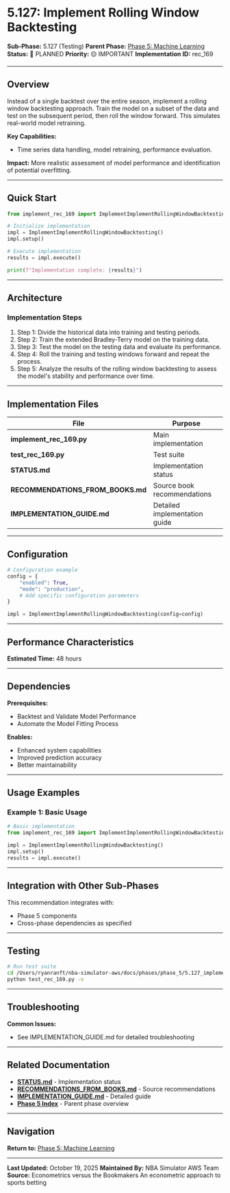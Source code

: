 # 5.127: Implement Rolling Window Backtesting

**Sub-Phase:** 5.127 (Testing)
**Parent Phase:** [Phase 5: Machine Learning](../PHASE_5_INDEX.md)
**Status:** 🔵 PLANNED
**Priority:** 🟡 IMPORTANT
**Implementation ID:** rec_169

---

## Overview

Instead of a single backtest over the entire season, implement a rolling window backtesting approach. Train the model on a subset of the data and test on the subsequent period, then roll the window forward. This simulates real-world model retraining.

**Key Capabilities:**
- Time series data handling, model retraining, performance evaluation.

**Impact:**
More realistic assessment of model performance and identification of potential overfitting.

---

## Quick Start

```python
from implement_rec_169 import ImplementImplementRollingWindowBacktesting

# Initialize implementation
impl = ImplementImplementRollingWindowBacktesting()
impl.setup()

# Execute implementation
results = impl.execute()

print(f"Implementation complete: {results}")
```

---

## Architecture

### Implementation Steps

1. Step 1: Divide the historical data into training and testing periods.
2. Step 2: Train the extended Bradley-Terry model on the training data.
3. Step 3: Test the model on the testing data and evaluate its performance.
4. Step 4: Roll the training and testing windows forward and repeat the process.
5. Step 5: Analyze the results of the rolling window backtesting to assess the model's stability and performance over time.

---

## Implementation Files

| File | Purpose |
|------|---------|
| **implement_rec_169.py** | Main implementation |
| **test_rec_169.py** | Test suite |
| **STATUS.md** | Implementation status |
| **RECOMMENDATIONS_FROM_BOOKS.md** | Source book recommendations |
| **IMPLEMENTATION_GUIDE.md** | Detailed implementation guide |

---

## Configuration

```python
# Configuration example
config = {
    "enabled": True,
    "mode": "production",
    # Add specific configuration parameters
}

impl = ImplementImplementRollingWindowBacktesting(config=config)
```

---

## Performance Characteristics

**Estimated Time:** 48 hours

---

## Dependencies

**Prerequisites:**
- Backtest and Validate Model Performance
- Automate the Model Fitting Process

**Enables:**
- Enhanced system capabilities
- Improved prediction accuracy
- Better maintainability

---

## Usage Examples

### Example 1: Basic Usage

```python
# Basic implementation
from implement_rec_169 import ImplementImplementRollingWindowBacktesting

impl = ImplementImplementRollingWindowBacktesting()
impl.setup()
results = impl.execute()
```

---

## Integration with Other Sub-Phases

This recommendation integrates with:
- Phase 5 components
- Cross-phase dependencies as specified

---

## Testing

```bash
# Run test suite
cd /Users/ryanranft/nba-simulator-aws/docs/phases/phase_5/5.127_implement_rolling_window_backtesting
python test_rec_169.py -v
```

---

## Troubleshooting

**Common Issues:**
- See IMPLEMENTATION_GUIDE.md for detailed troubleshooting

---

## Related Documentation

- **[STATUS.md](STATUS.md)** - Implementation status
- **[RECOMMENDATIONS_FROM_BOOKS.md](RECOMMENDATIONS_FROM_BOOKS.md)** - Source recommendations
- **[IMPLEMENTATION_GUIDE.md](IMPLEMENTATION_GUIDE.md)** - Detailed guide
- **[Phase 5 Index](../PHASE_5_INDEX.md)** - Parent phase overview

---

## Navigation

**Return to:** [Phase 5: Machine Learning](../PHASE_5_INDEX.md)

---

**Last Updated:** October 19, 2025
**Maintained By:** NBA Simulator AWS Team
**Source:** Econometrics versus the Bookmakers An econometric approach to sports betting
